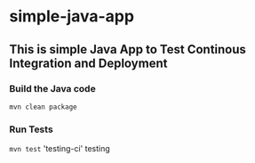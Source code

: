 # simple-java-app
## This is simple Java App to Test Continous Integration and Deployment

### Build the Java code
```mvn clean package```

### Run Tests
```mvn test```
'testing-ci'
testing
